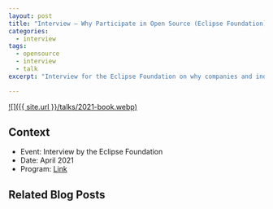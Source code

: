 ```yaml
---
layout: post
title: "Interview — Why Participate in Open Source (Eclipse Foundation)"
categories:
  - interview
tags:
  - opensource
  - interview
  - talk
excerpt: "Interview for the Eclipse Foundation on why companies and individuals should participate in open source—key points and video."

---
```


[![]({{ site.url }}/talks/2021-book.webp)](https://www.youtube.com/watch?v=zh6uTWMIqzs)


## Context
- Event: Interview by the Eclipse Foundation
- Date: April 2021
- Program: [Link](https://www.youtube.com/watch?v=zh6uTWMIqzs)

## Related Blog Posts

